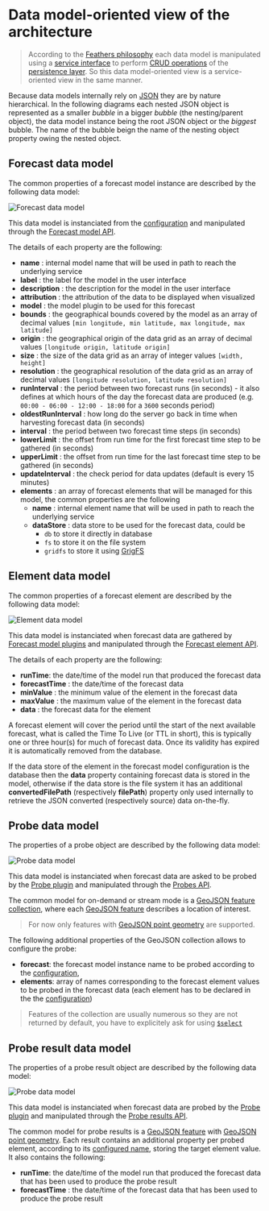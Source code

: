 # Data model-oriented view of the architecture

> According to the [Feathers philosophy](https://docs.feathersjs.com/guides/about/philosophy.html) each data model is manipulated using a [service interface](https://docs.feathersjs.com/api/services.html) to perform [CRUD operations](https://en.wikipedia.org/wiki/Create,_read,_update_and_delete) of the [persistence layer](https://docs.feathersjs.com/api/databases/common.html). So this data model-oriented view is a service-oriented view in the same manner.

Because data models internally rely on [JSON](http://www.json.org/) they are by nature hierarchical. In the following diagrams each nested JSON object is represented as a smaller *bubble* in a bigger *bubble* (the nesting/parent object), the data model instance being the root JSON object or the *biggest* bubble. The name of the bubble beign the name of the nesting object property owing the nested object.

## Forecast data model

The common properties of a forecast model instance are described by the following data model:

![Forecast data model](https://cdn.rawgit.com/weacast/weacast-docs/61f0fdd282249196857204d68ba44ada046bd7bf/images/Forecast%20Data%20Model%20Diagram.svg)

This data model is instanciated from the [configuration](https://weacast.gitbooks.io/weacast-docs/guides/BASICS.html#configuring) and manipulated through the [Forecast model API](https://weacast.gitbooks.io/weacast-docs/api/FORECAST.html).

The details of each property are the following:
* **name** : internal model name that will be used in path to reach the underlying service
* **label** : the label for the model in the user interface
* **description** : the description for the model in the user interface
* **attribution** : the attribution of the data to be displayed when visualized
* **model** : the model plugin to be used for this forecast
* **bounds** : the geographical bounds covered by the model as an array of decimal values `[min longitude, min latitude, max longitude, max latitude]`
* **origin** : the geographical origin of the data grid as an array of decimal values `[longitude origin, latitude origin]`
* **size** : the size of the data grid as an array of integer values `[width, height]`
* **resolution** : the geographical resolution of the data grid as an array of decimal values `[longitude resolution, latitude resolution]`
* **runInterval** : the period between two forecast runs (in seconds) - it also defines at which hours of the day the forecast data are produced (e.g. `00:00 - 06:00 - 12:00 - 18:00` for a `3600` seconds period)
* **oldestRunInterval** : how long do the server go back in time when harvesting forecast data (in seconds)
* **interval** : the period between two forecast time steps (in seconds)
* **lowerLimit** : the offset from run time for the first forecast time step to be gathered (in seconds)
* **upperLimit** : the offset from run time for the last forecast time step to be gathered (in seconds)
* **updateInterval** : the check period for data updates (default is every 15 minutes)
* **elements** : an array of forecast elements that will be managed for this model, the common properties are the following
  * **name** : internal element name that will be used in path to reach the underlying service
  * **dataStore** : data store to be used for the forecast data, could be
    * `db` to store it directly in database
    * `fs` to store it on the file system
    * `gridfs` to store it using [GrigFS](https://docs.mongodb.com/manual/core/gridfs/)

## Element data model

The common properties of a forecast element are described by the following data model:

![Element data model](https://cdn.rawgit.com/weacast/weacast-docs/61f0fdd282249196857204d68ba44ada046bd7bf/images/Element%20Data%20Model%20Diagram.svg)

This data model is instanciated when forecast data are gathered by [Forecast model plugins](https://weacast.gitbooks.io/weacast-docs/api/PLUGIN.html) and manipulated through the [Forecast element API](https://weacast.gitbooks.io/weacast-docs/api/ELEMENT.html).

The details of each property are the following:
* **runTime**: the date/time of the model run that produced the forecast data
* **forecastTime** : the date/time of the forecast data
* **minValue** : the minimum value of the element in the forecast data
* **maxValue** : the maximum value of the element in the forecast data
* **data** : the forecast data for the element

A forecast element will cover the period until the start of the next available forecast, what is called the Time To Live (or TTL in short), this is typically one or three hour(s) for much of forecast data. Once its validity has expired it is automatically removed from the database.

If the data store of the element in the forecast model configuration is the database then the **data** property containing forecast data is stored in the model, otherwise if the data store is the file system it has an additional **convertedFilePath** (respectively **filePath**) property only used internally to retrieve the JSON converted (respectively source) data on-the-fly.

## Probe data model

The properties of a probe object are described by the following data model:

![Probe data model](https://cdn.rawgit.com/weacast/weacast-docs/2724c914bb95d9167dd460b800ff1186dd3b31cb/images/Probe%20Data%20Model%20Diagram.svg)

This data model is instanciated when forecast data are asked to be probed by the [Probe plugin](https://weacast.gitbooks.io/weacast-docs/api/PROBE.html) and manipulated through the [Probes API](https://weacast.gitbooks.io/weacast-docs/api/PROBE.html#probes-api).

The common model for on-demand or stream mode is a [GeoJSON feature collection](https://tools.ietf.org/html/rfc7946#section-3.3), where each [GeoJSON feature](https://tools.ietf.org/html/rfc7946#section-3.2) describes a location of interest.

> For now only features with [GeoJSON point geometry](https://tools.ietf.org/html/rfc7946#section-3.1.2) are supported.

The following additional properties of the GeoJSON collection allows to configure the probe:
* **forecast**: the forecast model instance name to be probed according to the [configuration](../guides/BASICS.MD#configuring),
* **elements**: array of names corresponding to the forecast element values to be probed in the forecast data (each element has to be declared in the the [configuration](../guides/BASICS.MD#configuring))

> Features of the collection are usually numerous so they are not returned by default, you have to explicitely ask for using [`$select`](https://docs.feathersjs.com/api/databases/querying.html#select)

## Probe result data model

The properties of a probe result object are described by the following data model:

![Probe data model](https://cdn.rawgit.com/weacast/weacast-docs/3aa40aced838a266fac5646b21e4b64f05a28d3a/images/Probe%20Result%20Data%20Model%20Diagram.svg)

This data model is instanciated when forecast data are probed by the [Probe plugin](https://weacast.gitbooks.io/weacast-docs/api/PROBE.html) and manipulated through the [Probe results API](https://weacast.gitbooks.io/weacast-docs/api/PROBE.html#probe-results-api).

The common model for probe results is a [GeoJSON feature](https://tools.ietf.org/html/rfc7946#section-3.2) with [GeoJSON point geometry](https://tools.ietf.org/html/rfc7946#section-3.1.2). Each result contains an additional property per probed element, according to its [configured name](../guides/BASICS.MD#configuring), storing the target element value. It also contains the following:
* **runTime**: the date/time of the model run that produced the forecast data that has been used to produce the probe result
* **forecastTime** : the date/time of the forecast data that has been used to produce the probe result

